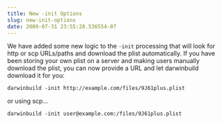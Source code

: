 ```yaml
---
title: New -init Options
slug: new-init-options
date: 2009-07-31 23:55:28.536554-07
---
```


We have added some new logic to the `-init` processing that will look for http or scp URLs/paths and download the plist automatically. If you have been storing your own plist on a server and making users manually download the plist, you can now provide a URL and let darwinbuild download it for you:

    darwinbuild -init http://example.com/files/9J61plus.plist

or using scp...

    darwinbuild -init user@example.com:/files/9J61plus.plist
